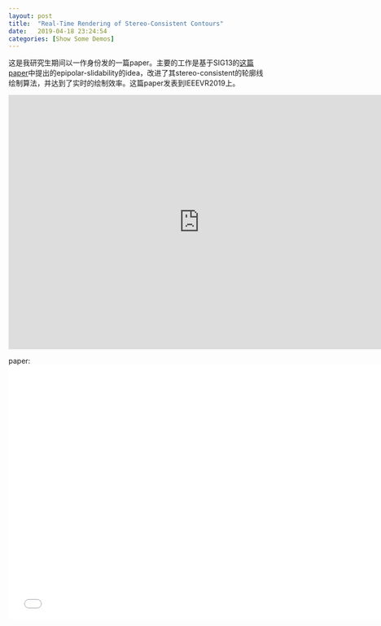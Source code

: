 ```yaml
---
layout: post
title:  "Real-Time Rendering of Stereo-Consistent Contours"
date:   2019-04-18 23:24:54
categories: [Show Some Demos]
---
```

这是我研究生期间以一作身份发的一篇paper。主要的工作是基于SIG13的[这篇paper]中提出的epipolar-slidability的idea，改进了其stereo-consistent的轮廓线绘制算法，并达到了实时的绘制效率。这篇paper发表到IEEEVR2019上。

[这篇paper]: http://www.cs.umsl.edu/~kang/Papers/kang_siggraph13.pdf

<!-- demo: <http://pv35g2uxf.bkt.clouddn.com/video.mp4> -->
<iframe src="https://video-1300072953.cos.ap-shanghai.myqcloud.com/video.mp4" width="750px" height="500px" frameborder="0" scrolling="no" allowfullscreen="true"></iframe>

paper:
<embed src="/images/StereoConsistentContours/paper.pdf" width="750px" height="500px"
 type="application/pdf">

